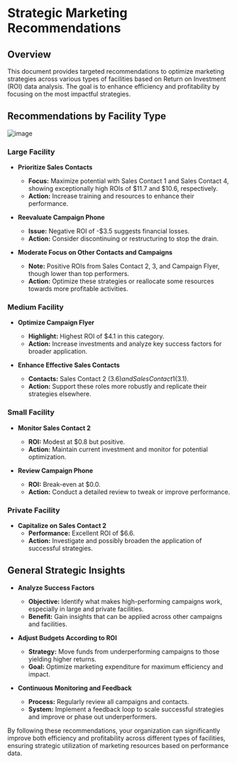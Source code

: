 # Strategic Marketing Recommendations

## Overview
This document provides targeted recommendations to optimize marketing strategies across various types of facilities based on Return on Investment (ROI) data analysis. The goal is to enhance efficiency and profitability by focusing on the most impactful strategies.

## Recommendations by Facility Type

![image](https://github.com/user-attachments/assets/a14e0c8c-ba37-42e4-ac51-213ae71382d7)

### Large Facility
- **Prioritize Sales Contacts**
  - **Focus:** Maximize potential with Sales Contact 1 and Sales Contact 4, showing exceptionally high ROIs of $11.7 and $10.6, respectively.
  - **Action:** Increase training and resources to enhance their performance.

- **Reevaluate Campaign Phone**
  - **Issue:** Negative ROI of -$3.5 suggests financial losses.
  - **Action:** Consider discontinuing or restructuring to stop the drain.

- **Moderate Focus on Other Contacts and Campaigns**
  - **Note:** Positive ROIs from Sales Contact 2, 3, and Campaign Flyer, though lower than top performers.
  - **Action:** Optimize these strategies or reallocate some resources towards more profitable activities.

### Medium Facility
- **Optimize Campaign Flyer**
  - **Highlight:** Highest ROI of $4.1 in this category.
  - **Action:** Increase investments and analyze key success factors for broader application.

- **Enhance Effective Sales Contacts**
  - **Contacts:** Sales Contact 2 ($3.6) and Sales Contact 1 ($3.1).
  - **Action:** Support these roles more robustly and replicate their strategies elsewhere.

### Small Facility
- **Monitor Sales Contact 2**
  - **ROI:** Modest at $0.8 but positive.
  - **Action:** Maintain current investment and monitor for potential optimization.

- **Review Campaign Phone**
  - **ROI:** Break-even at $0.0.
  - **Action:** Conduct a detailed review to tweak or improve performance.

### Private Facility
- **Capitalize on Sales Contact 2**
  - **Performance:** Excellent ROI of $6.6.
  - **Action:** Investigate and possibly broaden the application of successful strategies.

## General Strategic Insights
- **Analyze Success Factors**
  - **Objective:** Identify what makes high-performing campaigns work, especially in large and private facilities.
  - **Benefit:** Gain insights that can be applied across other campaigns and facilities.

- **Adjust Budgets According to ROI**
  - **Strategy:** Move funds from underperforming campaigns to those yielding higher returns.
  - **Goal:** Optimize marketing expenditure for maximum efficiency and impact.

- **Continuous Monitoring and Feedback**
  - **Process:** Regularly review all campaigns and contacts.
  - **System:** Implement a feedback loop to scale successful strategies and improve or phase out underperformers.

By following these recommendations, your organization can significantly improve both efficiency and profitability across different types of facilities, ensuring strategic utilization of marketing resources based on performance data.
